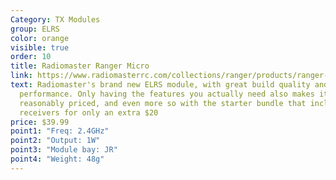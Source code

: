```yaml
---
Category: TX Modules
group: ELRS
color: orange
visible: true
order: 10
title: Radiomaster Ranger Micro
link: https://www.radiomasterrc.com/collections/ranger/products/ranger-micro-2-4ghz-elrs-module
text: Radiomaster's brand new ELRS module, with great build quality and
  performance. Only having the features you actually need also makes it quite
  reasonably priced, and even more so with the starter bundle that includes 3
  receivers for only an extra $20
price: $39.99
point1: "Freq: 2.4GHz"
point2: "Output: 1W"
point3: "Module bay: JR"
point4: "Weight: 48g"
---
```

